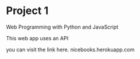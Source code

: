 # Project 1

Web Programming with Python and JavaScript

This web app uses an API

you can visit the link here. nicebooks.herokuapp.com
